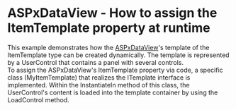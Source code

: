 # ASPxDataView - How to assign the ItemTemplate property at runtime


<p>This example demonstrates how the <a href="https://documentation.devexpress.com/#AspNet/clsDevExpressWebASPxDataViewtopic">ASPxDataView</a>'s template of the ItemTemplate type can be created dynamically. The template is represented by a UserControl that contains a panel with several controls. <br> To assign the ASPxDataView's ItemTemplate property via code, a specific class (MyItemTemplate) that realizes the ITemplate interface is implemented. Within the InstantiateIn method of this class, the UserControl's content is loaded into the template container by using the LoadControl method.</p>

<br/>


